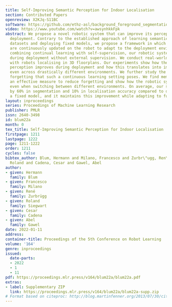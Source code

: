 ```yaml
---
title: Self-Improving Semantic Perception for Indoor Localisation
section: Contributed Papers
openreview: X2KJq-S11BC
software: https://github.com/ethz-asl/background_foreground_segmentation
video: https://www.youtube.com/watch?v=awsynhkkFpk
abstract: We propose a novel robotic system that can improve its perception during
  deployment. Contrary to the established approach of learning semantics from large
  datasets and deploying fixed models, we propose a framework in which semantic models
  are continuously updated on the robot to adapt to the deployment environments. By
  combining continual learning with self-supervision, our robotic system learns online
  during deployment without external supervision. We conduct real-world experiments
  with robots localising in 3D floorplans. Our experiments show how the robot’s semantic
  perception improves during deployment and how this translates into improved localisation,
  even across drastically different environments. We further study the risk of catastrophic
  forgetting that such a continuous learning setting poses. We find memory replay
  an effective measure to reduce forgetting and show how the robotic system can improve
  even when switching between different environments. On average, our system improves
  by 60% in segmentation and 10% in localisation accuracy compared to deployment of
  a fixed model, and it maintains this improvement while adapting to further environments.
layout: inproceedings
series: Proceedings of Machine Learning Research
publisher: PMLR
issn: 2640-3498
id: blum22a
month: 0
tex_title: Self-Improving Semantic Perception for Indoor Localisation
firstpage: 1211
lastpage: 1222
page: 1211-1222
order: 1211
cycles: false
bibtex_author: Blum, Hermann and Milano, Francesco and Zurbr\"ugg, Ren\'e and Siegwart,
  Roland and Cadena, Cesar and Gawel, Abel
author:
- given: Hermann
  family: Blum
- given: Francesco
  family: Milano
- given: René
  family: Zurbrügg
- given: Roland
  family: Siegwart
- given: Cesar
  family: Cadena
- given: Abel
  family: Gawel
date: 2022-01-11
address:
container-title: Proceedings of the 5th Conference on Robot Learning
volume: '164'
genre: inproceedings
issued:
  date-parts:
  - 2022
  - 1
  - 11
pdf: https://proceedings.mlr.press/v164/blum22a/blum22a.pdf
extras:
- label: Supplementary ZIP
  link: https://proceedings.mlr.press/v164/blum22a/blum22a-supp.zip
# Format based on citeproc: http://blog.martinfenner.org/2013/07/30/citeproc-yaml-for-bibliographies/
---
```

